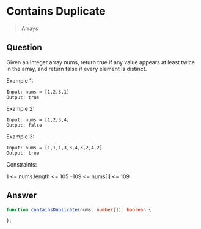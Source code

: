 # Contains Duplicate
> Arrays

## Question

Given an integer array nums, return true if any value appears at least twice in the array, and return false if every element is distinct.

Example 1:

```
Input: nums = [1,2,3,1]
Output: true
```

Example 2:

```
Input: nums = [1,2,3,4]
Output: false
```

Example 3:

```
Input: nums = [1,1,1,3,3,4,3,2,4,2]
Output: true
```

Constraints:

1 <= nums.length <= 105
-109 <= nums[i] <= 109

## Answer

```typescript
function containsDuplicate(nums: number[]): boolean {

};
```
